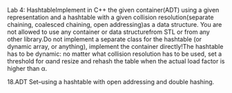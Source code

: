 Lab 4: HashtableImplement in C++ the given container(ADT) using a given representation and a hashtable with a given  collision  resolution(separate  chaining,  coalesced  chaining,  open  addressing)as  a  data  structure. You are not allowed to use any container or data structurefrom STL or from any other library.Do not implement a separate class for the hashtable (or dynamic array, or anything), implement the container directly!The  hashtable  has  to  be  dynamic:  no  matter  what  collision  resolution  has to  be  used,  set  a threshold for αand resize and rehash the table when the actual load factor is higher than α.


18.ADT Set–using a hashtable with open addressing and double hashing.